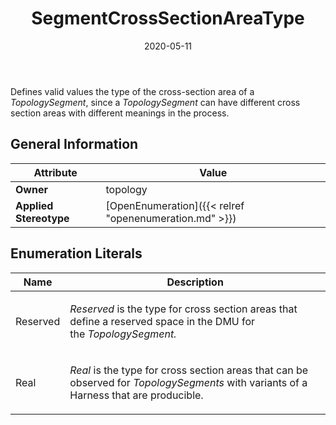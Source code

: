 ﻿---
title: SegmentCrossSectionAreaType
toc: false
type: specs
date: "2020-05-11"
draft: false
specification: VEC
version: 1.2.0
documentType: "Recommendation"
elementType: Class
classes:
  - SegmentCrossSectionAreaType
menu_name: vec-1.2.0
---
<p> Defines valid values the type of the cross-section area of a <i>TopologySegment</i>, since a <i>TopologySegment</i> can have different cross section areas with different meanings in the process.      </p>

## General Information

| Attribute               | Value |
|-------------------------|-------|
| **Owner**               | topology |
| **Applied Stereotype**  | [OpenEnumeration]({{< relref "openenumeration.md" >}})<br/>  |

## Enumeration Literals
| Name          | **Description** |
|---------------|-----------------|
| Reserved | <p> <i>Reserved </i>is the type for cross section areas that define a reserved space in the DMU&#160;for the&#160;<i>TopologySegment.</i>      </p> |
| Real | <p> <i>Real</i> is the type for cross section areas that can be observed for <i>TopologySegments</i> with variants of a Harness that are producible.      </p> |
